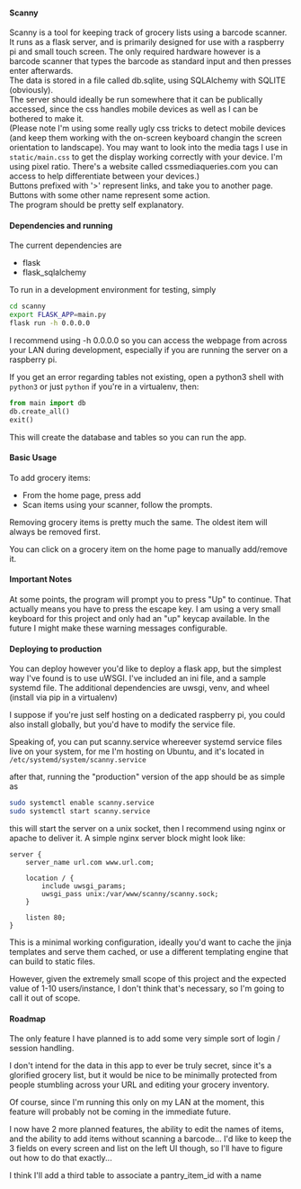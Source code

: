 #### Scanny
Scanny is a tool for keeping track of grocery lists using a barcode scanner. It runs as a flask server, and is primarily designed for use with a raspberry pi and small touch screen. The only required hardware however is a barcode scanner that types the barcode as standard input and then presses enter afterwards.   
The data is stored in a file called db.sqlite, using SQLAlchemy with SQLITE (obviously).  
The server should ideally be run somewhere that it can be publically accessed, since the css handles mobile devices as well as I can be bothered to make it.  
(Please note I'm using some really ugly css tricks to detect mobile devices (and keep them working with the on-screen keyboard changin the screen orientation to landscape). You may want to look into the media tags I use in `static/main.css` to get the display working correctly with your device. I'm using pixel ratio. There's a website called cssmediaqueries.com you can access to help differentiate between your devices.)  
Buttons prefixed with '>' represent links, and take you to another page. Buttons with some other name represent some action.  
The program should be pretty self explanatory.

#### Dependencies and running
The current dependencies are  
* flask
* flask_sqlalchemy

To run in a development environment for testing, simply
```bash
cd scanny
export FLASK_APP=main.py
flask run -h 0.0.0.0
```
I recommend using -h 0.0.0.0 so you can access the webpage from across your LAN during development, especially if you are running the server on a raspberry pi.

If you get an error regarding tables not existing, open a python3 shell with `python3` or just `python` if you're in a virtualenv, then:

```python
from main import db
db.create_all()
exit()
```

This will create the database and tables so you can run the app.

#### Basic Usage
To add grocery items:  
- From the home page, press add
- Scan items using your scanner, follow the prompts.

Removing grocery items is pretty much the same. The oldest item will always be removed first.

You can click on a grocery item on the home page to manually add/remove it.


#### Important Notes
At some points, the program will prompt you to press "Up" to continue. That actually means you have to press the escape key. I am using a very small keyboard for this project and only had an "up" keycap available. In the future I might make these warning messages configurable.

#### Deploying to production
You can deploy however you'd like to deploy a flask app, but the simplest way I've found is to use uWSGI. I've included an ini file, and a sample systemd file. The additional dependencies are uwsgi, venv, and wheel (install via pip in a virtualenv)

I suppose if you're just self hosting on a dedicated raspberry pi, you could also install globally, but you'd have to modify the service file.

Speaking of, you can put scanny.service whereever systemd service files live on your system, for me I'm hosting on Ubuntu, and it's located in `/etc/systemd/system/scanny.service`

after that, running the "production" version of the app should be as simple as 

```bash
sudo systemctl enable scanny.service
sudo systemctl start scanny.service
```

this will start the server on a unix socket, then I recommend using nginx or apache to deliver it.
A simple nginx server block might look like:

```
server {
	server_name url.com www.url.com;
	
	location / {
		include uwsgi_params;
		uwsgi_pass unix:/var/www/scanny/scanny.sock;
	}
	
	listen 80;
}
```

This is a minimal working configuration, ideally you'd want to cache the jinja templates and serve them cached, or use a different templating engine that can build to static files. 

However, given the extremely small scope of this project and the expected value of 1-10 users/instance, I don't think that's necessary, so I'm going to call it out of scope.


#### Roadmap
The only feature I have planned is to add some very simple sort of login / session handling. 

I don't intend for the data in this app to ever be truly secret, since it's a glorified grocery list, but it would be nice to be minimally protected from people stumbling across your URL and editing your grocery inventory.

Of course, since I'm running this only on my LAN at the moment, this feature will probably not be coming in the immediate future.

I now have 2 more planned features, the ability to edit the names of items, and the ability to add items without scanning a barcode... I'd like to keep the 3 fields on every screen and list on the left UI though, so I'll have to figure out how to do that exactly...

I think I'll add a third table to associate a pantry_item_id with a name
